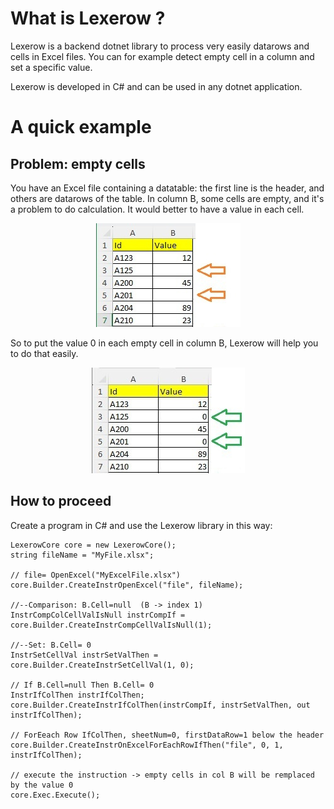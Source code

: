 ﻿# What is Lexerow ?
Lexerow is a backend dotnet library to process very easily datarows and cells in Excel files.
You can for example detect empty cell in a column and set a specific value.

Lexerow is developed in C# and can be used in any dotnet application.

# A quick example

## Problem: empty cells

You have an Excel file containing a datatable: the first line is the header, and others are datarows of the table.
In column B, some cells are empty, and it's a problem to do calculation. It would better to have a value in each cell.


<p align="center">
    <img src="https://github.com/Pierlam/Lexerow/blob/main/0-Docs/Readmemd/datarow_cells_empty_2025-04-13.jpg" alt="Some cells are empty">
</p>

So to put the value 0 in each empty cell in column B, Lexerow will help you to do that easily.

<p align="center">
    <img src="https://github.com/Pierlam/Lexerow/blob/main/0-Docs/Readmemd/datarow_cells_set_zero_2025-04-13.jpg" alt="Cells have now values">
</p>


## How to proceed

Create a program in C# and use the Lexerow library in this way:

```
LexerowCore core = new LexerowCore();
string fileName = "MyFile.xlsx";
   
// file= OpenExcel("MyExcelFile.xlsx")
core.Builder.CreateInstrOpenExcel("file", fileName);
   
//--Comparison: B.Cell=null  (B -> index 1)
InstrCompColCellValIsNull instrCompIf = core.Builder.CreateInstrCompCellValIsNull(1);

//--Set: B.Cell= 0
InstrSetCellVal instrSetValThen = core.Builder.CreateInstrSetCellVal(1, 0);

// If B.Cell=null Then B.Cell= 0
InstrIfColThen instrIfColThen;
core.Builder.CreateInstrIfColThen(instrCompIf, instrSetValThen, out instrIfColThen);

// ForEeach Row IfColThen, sheetNum=0, firstDataRow=1 below the header
core.Builder.CreateInstrOnExcelForEachRowIfThen("file", 0, 1, instrIfColThen);

// execute the instruction -> empty cells in col B will be remplaced by the value 0
core.Exec.Execute();
```



